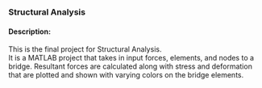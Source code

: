 ### Structural Analysis
#### Description:
This is the final project for Structural Analysis.  
It is a MATLAB project that takes in input forces, elements, and nodes to a bridge. Resultant forces are calculated along with stress and deformation that are plotted and shown with varying colors on the bridge elements.

